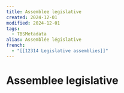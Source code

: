 ```yaml
---
title: Assemblee legislative
created: 2024-12-01
modified: 2024-12-01
tags:
  - TBSMetadata
alias: Assemblée législative
french:
  - "[[12314 Legislative assemblies]]"
---
```

# Assemblee legislative
